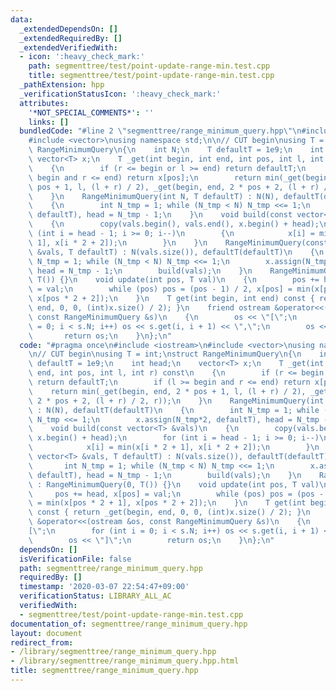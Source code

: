 ```yaml
---
data:
  _extendedDependsOn: []
  _extendedRequiredBy: []
  _extendedVerifiedWith:
  - icon: ':heavy_check_mark:'
    path: segmenttree/test/point-update-range-min.test.cpp
    title: segmenttree/test/point-update-range-min.test.cpp
  _pathExtension: hpp
  _verificationStatusIcon: ':heavy_check_mark:'
  attributes:
    '*NOT_SPECIAL_COMMENTS*': ''
    links: []
  bundledCode: "#line 2 \"segmenttree/range_minimum_query.hpp\"\n#include <iostream>\n\
    #include <vector>\nusing namespace std;\n\n// CUT begin\nusing T = int;\nstruct\
    \ RangeMinimumQuery\n{\n    int N;\n    T defaultT = 1e9;\n    int head;\n   \
    \ vector<T> x;\n    T _get(int begin, int end, int pos, int l, int r) const\n\
    \    {\n        if (r <= begin or l >= end) return defaultT;\n        if (l >=\
    \ begin and r <= end) return x[pos];\n        return min(_get(begin, end, 2 *\
    \ pos + 1, l, (l + r) / 2), _get(begin, end, 2 * pos + 2, (l + r) / 2, r));\n\
    \    }\n    RangeMinimumQuery(int N, T defaultT) : N(N), defaultT(defaultT)\n\
    \    {\n        int N_tmp = 1; while (N_tmp < N) N_tmp <<= 1;\n        x.assign(N_tmp*2,\
    \ defaultT), head = N_tmp - 1;\n    }\n    void build(const vector<T> &vals)\n\
    \    {\n        copy(vals.begin(), vals.end(), x.begin() + head);\n        for\
    \ (int i = head - 1; i >= 0; i--)\n        {\n            x[i] = min(x[i * 2 +\
    \ 1], x[i * 2 + 2]);\n        }\n    }\n    RangeMinimumQuery(const vector<T>\
    \ &vals, T defaultT) : N(vals.size()), defaultT(defaultT)\n    {\n        int\
    \ N_tmp = 1; while (N_tmp < N) N_tmp <<= 1;\n        x.assign(N_tmp*2, defaultT),\
    \ head = N_tmp - 1;\n        build(vals);\n    }\n    RangeMinimumQuery() : RangeMinimumQuery(0,\
    \ T()) {}\n    void update(int pos, T val)\n    {\n        pos += head, x[pos]\
    \ = val;\n        while (pos) pos = (pos - 1) / 2, x[pos] = min(x[pos * 2 + 1],\
    \ x[pos * 2 + 2]);\n    }\n    T get(int begin, int end) const { return _get(begin,\
    \ end, 0, 0, (int)x.size() / 2); }\n    friend ostream &operator<<(ostream &os,\
    \ const RangeMinimumQuery &s)\n    {\n        os << \"[\";\n        for (int i\
    \ = 0; i < s.N; i++) os << s.get(i, i + 1) << \",\";\n        os << \"]\";\n \
    \       return os;\n    }\n};\n"
  code: "#pragma once\n#include <iostream>\n#include <vector>\nusing namespace std;\n\
    \n// CUT begin\nusing T = int;\nstruct RangeMinimumQuery\n{\n    int N;\n    T\
    \ defaultT = 1e9;\n    int head;\n    vector<T> x;\n    T _get(int begin, int\
    \ end, int pos, int l, int r) const\n    {\n        if (r <= begin or l >= end)\
    \ return defaultT;\n        if (l >= begin and r <= end) return x[pos];\n    \
    \    return min(_get(begin, end, 2 * pos + 1, l, (l + r) / 2), _get(begin, end,\
    \ 2 * pos + 2, (l + r) / 2, r));\n    }\n    RangeMinimumQuery(int N, T defaultT)\
    \ : N(N), defaultT(defaultT)\n    {\n        int N_tmp = 1; while (N_tmp < N)\
    \ N_tmp <<= 1;\n        x.assign(N_tmp*2, defaultT), head = N_tmp - 1;\n    }\n\
    \    void build(const vector<T> &vals)\n    {\n        copy(vals.begin(), vals.end(),\
    \ x.begin() + head);\n        for (int i = head - 1; i >= 0; i--)\n        {\n\
    \            x[i] = min(x[i * 2 + 1], x[i * 2 + 2]);\n        }\n    }\n    RangeMinimumQuery(const\
    \ vector<T> &vals, T defaultT) : N(vals.size()), defaultT(defaultT)\n    {\n \
    \       int N_tmp = 1; while (N_tmp < N) N_tmp <<= 1;\n        x.assign(N_tmp*2,\
    \ defaultT), head = N_tmp - 1;\n        build(vals);\n    }\n    RangeMinimumQuery()\
    \ : RangeMinimumQuery(0, T()) {}\n    void update(int pos, T val)\n    {\n   \
    \     pos += head, x[pos] = val;\n        while (pos) pos = (pos - 1) / 2, x[pos]\
    \ = min(x[pos * 2 + 1], x[pos * 2 + 2]);\n    }\n    T get(int begin, int end)\
    \ const { return _get(begin, end, 0, 0, (int)x.size() / 2); }\n    friend ostream\
    \ &operator<<(ostream &os, const RangeMinimumQuery &s)\n    {\n        os << \"\
    [\";\n        for (int i = 0; i < s.N; i++) os << s.get(i, i + 1) << \",\";\n\
    \        os << \"]\";\n        return os;\n    }\n};\n"
  dependsOn: []
  isVerificationFile: false
  path: segmenttree/range_minimum_query.hpp
  requiredBy: []
  timestamp: '2020-03-07 22:54:47+09:00'
  verificationStatus: LIBRARY_ALL_AC
  verifiedWith:
  - segmenttree/test/point-update-range-min.test.cpp
documentation_of: segmenttree/range_minimum_query.hpp
layout: document
redirect_from:
- /library/segmenttree/range_minimum_query.hpp
- /library/segmenttree/range_minimum_query.hpp.html
title: segmenttree/range_minimum_query.hpp
---
```


